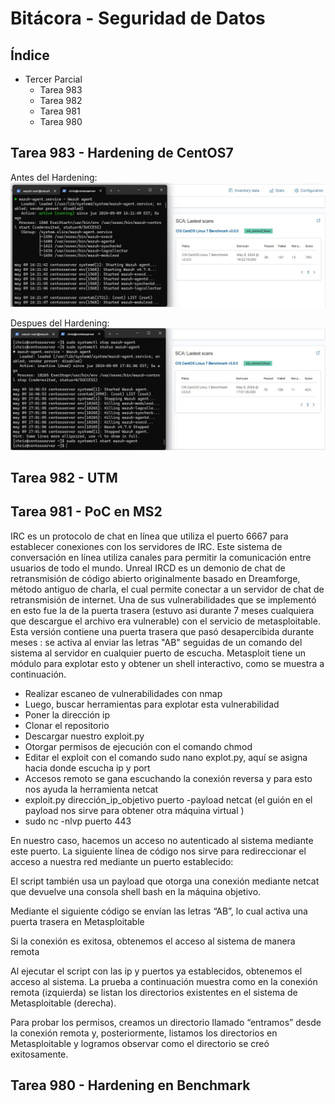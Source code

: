 # Bitácora - Seguridad de Datos

## Índice

 - Tercer Parcial
    - Tarea 983
    - Tarea 982
    - Tarea 981
    - Tarea 980
    
## 

## Tarea 983 - Hardening de CentOS7

Antes del Hardening:
![App Screenshot](https://github.com/v-Chriz-v/Seguridad_Datos/blob/main/Bitacora/Tercer%20parcial/Images/HardeningAntes.png)

Despues del Hardening:
![App Screenshot](https://github.com/v-Chriz-v/Seguridad_Datos/blob/main/Bitacora/Tercer%20parcial/Images/HardeningDespues.png)

##

## Tarea 982 - UTM



##

## Tarea 981 - PoC en MS2

IRC es un protocolo de chat en línea que utiliza el puerto 6667 para establecer conexiones con los servidores de IRC. Este sistema de conversación en línea utiliza canales para permitir la comunicación entre usuarios de todo el mundo.
Unreal IRCD es un demonio de chat de retransmisión de código abierto  originalmente basado en Dreamforge, método antiguo de charla, el cual permite conectar a un servidor de chat de retransmisión de internet. Una de sus vulnerabilidades que se implementó en esto fue la de la puerta trasera (estuvo asi durante 7 meses cualquiera que descargue el archivo era vulnerable) con el servicio de metasploitable. 
Esta versión contiene una puerta trasera que pasó desapercibida durante meses : se activa al enviar las letras "AB" seguidas de un comando del sistema al servidor en cualquier puerto de escucha. Metasploit tiene un módulo para explotar esto y obtener un shell interactivo, como se muestra a continuación.

* Realizar escaneo de vulnerabilidades con nmap 
* Luego, buscar herramientas para explotar esta vulnerabilidad
* Poner la dirección ip 
* Clonar el repositorio
* Descargar nuestro exploit.py 
* Otorgar permisos de ejecución con el comando chmod
* Editar el exploit con el comando sudo nano explot.py, aquí se asigna hacia donde escucha ip y port  
* Accesos remoto se gana escuchando la conexión reversa y para esto nos ayuda la herramienta netcat 
* exploit.py dirección_ip_objetivo puerto -payload netcat (el guión en el payload nos sirve para obtener otra máquina virtual )
* sudo nc -nlvp puerto 443

En nuestro caso, hacemos un acceso no autenticado al sistema mediante este puerto. La siguiente línea de código nos sirve para redireccionar el acceso a nuestra red mediante un puerto establecido:

El script también usa un payload que otorga una conexión mediante netcat que devuelve una consola shell bash en la máquina objetivo.

Mediante el siguiente código se envían las letras “AB”, lo cual activa una puerta trasera en Metasploitable 

Si la conexión es exitosa, obtenemos el acceso al sistema de manera remota

Al ejecutar el script con las ip y puertos ya establecidos, obtenemos el acceso al sistema. La prueba a continuación muestra como en la conexión remota (izquierda) se listan los directorios existentes en el sistema de Metasploitable (derecha).

Para probar los permisos, creamos un directorio llamado “entramos” desde la conexión remota y, posteriormente, listamos los directorios en Metasploitable y logramos observar como el directorio se creó exitosamente.





##

## Tarea 980 - Hardening en Benchmark



##
